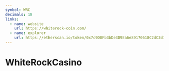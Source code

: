 ```yaml
---
symbol: WRC
decimals: 18
links:
  - name: website
    url: https://whiterock-coin.com/
  - name: explorer
    url: https://etherscan.io/token/0x7c9D8Fb3bDe3D9Ea6e89170618C2dC3d16695D36
---
```


# WhiteRockCasino
